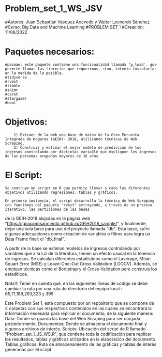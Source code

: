 # Problem_set_1_WS_JSV
 
#Autores: Juan Sebastián Vásquez Acevedo y Walter Leonardo Sánchez
#Curso: Big Data and Machine Learning
#PROBLEM SET 1
#Creación: 11/06/2022

# Paquetes necesarios:
	#pacman: este paquete contiene una funcionalidad llamada 'p_load', que permite llamar las librerías que requerimos, sino, intenta instalarlas en la medida de lo posible.
	#tidyverse
	#rvest
	#tibble
	#skimr
	#caret
	#stargazer
	#boot

# Objetivos: 
		1) Extraer de la web una base de datos de la Gran Encuesta Integrada de Hogares (GEIH)- 2018, utilizando técnicas de Web Scraping.
		2) Construir y estimar el mejor modelo de predicción de los ingresos controlando por distintas variable que expliquen los ingresos de las personas ocupadas mayores de 18 años

# El Script:
	Se contruye un script en R que permite llevar a cabo los diferentes objetivos utilizando regresiones, tablas y gráficos.

	En primera instancia, el script desarrolla la técnica de Web Scraping con funciones del paquete "rvest" extrayendo, a través de un proceso iterativo, las particiones de las bases
de la GEIH-2018 alojadas en la página web "https://ignaciomsarmiento.github.io/GEIH2018_sample/", y finalmente, dejar una sola base para uso del proyecto llamada "db". 
Esta base, sufre algunas adecuaciones como creación de variables o filtros para logra un Data Frame final: el "db_final".

A partir de la base se estiman modelos de ingresos controlando por variables que a la luz de la literatura, tienen un efecto causal en la tenencia de ingresos. Se calculan diferentes estadísticos como el Laverage, Mean Squart Error (MSE) y 
Leave-One-Out Cross Validation (LOOCV). Además, se emplean técnicas como el Bootstrap y el Cross-Validation para construis los estadíticos.

Nota!!: Tener en cuenta qué, en las siguientes líneas de código se debe cambiar la ruta por una ruta de directorio del equipo local :
	65,71,189,293,323 y 395

Este Problem Set 1, está compuesto por un repositorio que se compone de 4 carpetas con sus respectivos contenidos en las cuales se encontrará la información necesaria para replicar el documento, de la siguiente manera:
	Data: Donde se guarda las base del Web Scraping para ser cargada posteriormente.
	Documentos: Donde se almacena el documento final y algunos archivos de interés.
	Scripts: Ubicación del script de R llamado "Problem_set_1_JS_WS.R", que contiene toda la codificación para replicar los resultados, tablas y gráficos utilizados en la elaboración del documento.
	Tablas_gráficos: Ruta de almacenamiento de las gráficas y tablas de interés generadas por el script.

